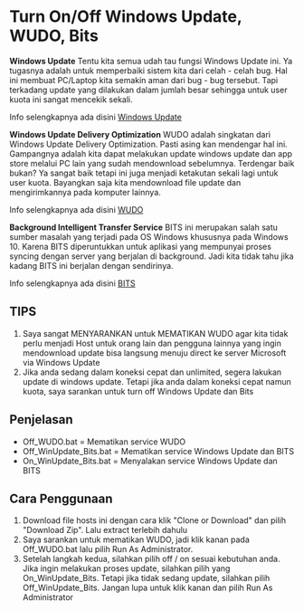 # Turn On/Off Windows Update, WUDO, Bits

**Windows Update**
Tentu kita semua udah tau fungsi Windows Update ini. Ya tugasnya adalah untuk memperbaiki sistem kita dari celah - celah bug.
Hal ini membuat PC/Laptop kita semakin aman dari bug - bug tersebut. Tapi terkadang update yang dilakukan dalam jumlah besar sehingga untuk user kuota ini sangat mencekik sekali.

Info selengkapnya ada disini [Windows Update](https://support.microsoft.com/en-us/help/12373/windows-update-faq)

**Windows Update Delivery Optimization**
WUDO adalah singkatan dari Windows Update Delivery Optimization. Pasti asing kan mendengar hal ini. Gampangnya adalah kita dapat melakukan update windows update dan app store melalui PC lain yang sudah mendownload sebelumnya. Terdengar baik bukan? Ya sangat baik tetapi ini juga menjadi ketakutan sekali lagi untuk user kuota. Bayangkan saja kita mendownload file update dan mengirimkannya pada komputer lainnya.

Info selengkapnya ada disini [WUDO](https://privacy.microsoft.com/en-us/windows-10-windows-update-delivery-optimization)

**Background Intelligent Transfer Service**
BITS ini merupakan salah satu sumber masalah yang terjadi pada OS Windows khususnya pada Windows 10. Karena BITS diperuntukkan untuk aplikasi yang mempunyai proses syncing dengan server yang berjalan di background. Jadi kita tidak tahu jika kadang BITS ini berjalan dengan sendirinya.

Info selengkapnya ada disini [BITS](https://msdn.microsoft.com/en-us/library/windows/desktop/bb968799(v=vs.85).aspx)

## TIPS
1. Saya sangat MENYARANKAN untuk MEMATIKAN WUDO agar kita tidak perlu menjadi Host untuk orang lain dan pengguna lainnya yang ingin mendownload update bisa langsung menuju direct ke server Microsoft via Windows Update
2. Jika anda sedang dalam koneksi cepat dan unlimited, segera lakukan update di windows update. Tetapi jika anda dalam koneksi cepat namun kuota, saya sarankan untuk turn off Windows Update dan Bits


## Penjelasan
- Off_WUDO.bat            = Mematikan service WUDO
- Off_WinUpdate_Bits.bat  = Mematikan service Windows Update dan BITS
- On_WinUpdate_Bits.bat   = Menyalakan service Windows Update dan BITS


## Cara Penggunaan
1. Download file hosts ini dengan cara klik "Clone or Download" dan pilih "Download Zip". Lalu extract terlebih dahulu
2. Saya sarankan untuk mematikan WUDO, jadi klik kanan pada Off_WUDO.bat lalu pilih Run As Administrator.
3. Setelah langkah kedua, silahkan pilih off / on sesuai kebutuhan anda. Jika ingin melakukan proses update, silahkan pilih yang On_WinUpdate_Bits. Tetapi jika tidak sedang update, silahkan pilih Off_WinUpdate_Bits. Jangan lupa untuk klik kanan dan pilih Run As Administrator


